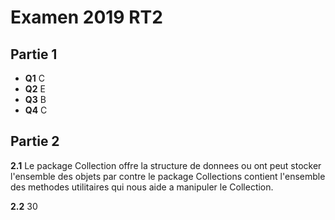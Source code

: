 # Examen 2019 RT2

## Partie 1  

- **Q1** C
- **Q2** E
- **Q3** B
- **Q4** C

## Partie 2

**2.1** Le package Collection offre la structure de donnees ou ont peut stocker l'ensemble des objets par contre le package Collections contient l'ensemble des methodes utilitaires qui nous aide a manipuler le Collection.

**2.2** 30